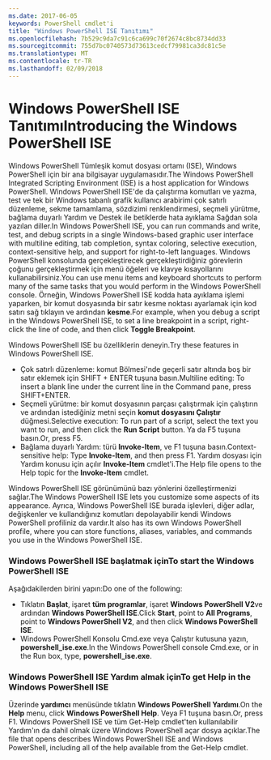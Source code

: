 ```yaml
---
ms.date: 2017-06-05
keywords: PowerShell cmdlet'i
title: "Windows PowerShell ISE Tanıtımı"
ms.openlocfilehash: 7b529c9da7c91c6ca699c70f2674c8bc8734dd33
ms.sourcegitcommit: 755d7bc0740573d73613cedcf79981ca3dc81c5e
ms.translationtype: MT
ms.contentlocale: tr-TR
ms.lasthandoff: 02/09/2018
---
```

# <a name="introducing-the-windows-powershell-ise"></a><span data-ttu-id="0dc83-103">Windows PowerShell ISE Tanıtımı</span><span class="sxs-lookup"><span data-stu-id="0dc83-103">Introducing the Windows PowerShell ISE</span></span>

<span data-ttu-id="0dc83-104">Windows PowerShell Tümleşik komut dosyası ortamı (ISE), Windows PowerShell için bir ana bilgisayar uygulamasıdır.</span><span class="sxs-lookup"><span data-stu-id="0dc83-104">The Windows PowerShell Integrated Scripting Environment (ISE) is a host application for Windows PowerShell.</span></span> <span data-ttu-id="0dc83-105">Windows PowerShell ISE'de da çalıştırma komutları ve yazma, test ve tek bir Windows tabanlı grafik kullanıcı arabirimi çok satırlı düzenleme, sekme tamamlama, sözdizimi renklendirmesi, seçmeli yürütme, bağlama duyarlı Yardım ve Destek ile betiklerde hata ayıklama Sağdan sola yazılan diller.</span><span class="sxs-lookup"><span data-stu-id="0dc83-105">In Windows PowerShell ISE, you can run commands and write, test, and debug scripts in a single Windows-based graphic user interface with multiline editing, tab completion, syntax coloring, selective execution, context-sensitive help, and support for right-to-left languages.</span></span> <span data-ttu-id="0dc83-106">Windows PowerShell konsolunda gerçekleştirecek gerçekleştirdiğiniz görevlerin çoğunu gerçekleştirmek için menü öğeleri ve klavye kısayollarını kullanabilirsiniz.</span><span class="sxs-lookup"><span data-stu-id="0dc83-106">You can use menu items and keyboard shortcuts to perform many of the same tasks that you would perform in the Windows PowerShell console.</span></span> <span data-ttu-id="0dc83-107">Örneğin, Windows PowerShell ISE kodda hata ayıklama işlemi yaparken, bir komut dosyasında bir satır kesme noktası ayarlamak için kod satırı sağ tıklayın ve ardından **kesme**.</span><span class="sxs-lookup"><span data-stu-id="0dc83-107">For example, when you debug a script in the Windows PowerShell ISE, to set a line breakpoint in a script, right-click the line of code, and then click **Toggle Breakpoint**.</span></span>

<span data-ttu-id="0dc83-108">Windows PowerShell ISE bu özelliklerin deneyin.</span><span class="sxs-lookup"><span data-stu-id="0dc83-108">Try these features in Windows PowerShell ISE.</span></span>

- <span data-ttu-id="0dc83-109">Çok satırlı düzenleme: komut Bölmesi'nde geçerli satır altında boş bir satır eklemek için SHIFT + ENTER tuşuna basın.</span><span class="sxs-lookup"><span data-stu-id="0dc83-109">Multiline editing: To insert a blank line under the current line in the Command pane, press SHIFT+ENTER.</span></span>
- <span data-ttu-id="0dc83-110">Seçmeli yürütme: bir komut dosyasının parçası çalıştırmak için çalıştırın ve ardından istediğiniz metni seçin **komut dosyasını Çalıştır** düğmesi.</span><span class="sxs-lookup"><span data-stu-id="0dc83-110">Selective execution: To run part of a script, select the text you want to run, and then click the **Run Script** button.</span></span> <span data-ttu-id="0dc83-111">Ya da F5 tuşuna basın.</span><span class="sxs-lookup"><span data-stu-id="0dc83-111">Or, press F5.</span></span>
- <span data-ttu-id="0dc83-112">Bağlama duyarlı Yardım: türü **Invoke-Item**, ve F1 tuşuna basın.</span><span class="sxs-lookup"><span data-stu-id="0dc83-112">Context-sensitive help: Type **Invoke-Item**, and then press F1.</span></span> <span data-ttu-id="0dc83-113">Yardım dosyası için Yardım konusu için açılır **Invoke-Item** cmdlet'i.</span><span class="sxs-lookup"><span data-stu-id="0dc83-113">The Help file opens to the Help topic for the **Invoke-Item** cmdlet.</span></span>

<span data-ttu-id="0dc83-114">Windows PowerShell ISE görünümünü bazı yönlerini özelleştirmenizi sağlar.</span><span class="sxs-lookup"><span data-stu-id="0dc83-114">The Windows PowerShell ISE lets you customize some aspects of its appearance.</span></span> <span data-ttu-id="0dc83-115">Ayrıca, Windows PowerShell ISE burada işlevleri, diğer adlar, değişkenler ve kullandığınız komutları depolayabilir kendi Windows PowerShell profiliniz da vardır.</span><span class="sxs-lookup"><span data-stu-id="0dc83-115">It also has its own Windows PowerShell profile, where you can store functions, aliases, variables, and commands you use in the Windows PowerShell ISE.</span></span>

### <a name="to-start-the-windows-powershell-ise"></a><span data-ttu-id="0dc83-116">Windows PowerShell ISE başlatmak için</span><span class="sxs-lookup"><span data-stu-id="0dc83-116">To start the Windows PowerShell ISE</span></span>

<span data-ttu-id="0dc83-117">Aşağıdakilerden birini yapın:</span><span class="sxs-lookup"><span data-stu-id="0dc83-117">Do one of the following:</span></span>

- <span data-ttu-id="0dc83-118">Tıklatın **Başlat**, işaret **tüm programlar**, işaret **Windows PowerShell V2**ve ardından **Windows PowerShell ISE**.</span><span class="sxs-lookup"><span data-stu-id="0dc83-118">Click **Start**, point to **All Programs**, point to **Windows PowerShell V2**, and then click **Windows PowerShell ISE**.</span></span>
- <span data-ttu-id="0dc83-119">Windows PowerShell Konsolu Cmd.exe veya Çalıştır kutusuna yazın, **powershell_ise.exe**.</span><span class="sxs-lookup"><span data-stu-id="0dc83-119">In the Windows PowerShell console Cmd.exe, or in the Run box, type, **powershell_ise.exe**.</span></span>

### <a name="to-get-help-in-the-windows-powershell-ise"></a><span data-ttu-id="0dc83-120">Windows PowerShell ISE Yardım almak için</span><span class="sxs-lookup"><span data-stu-id="0dc83-120">To get Help in the Windows PowerShell ISE</span></span>

<span data-ttu-id="0dc83-121">Üzerinde **yardımcı** menüsünde tıklatın **Windows PowerShell Yardımı**.</span><span class="sxs-lookup"><span data-stu-id="0dc83-121">On the **Help** menu, click **Windows PowerShell Help**.</span></span> <span data-ttu-id="0dc83-122">Veya F1 tuşuna basın.</span><span class="sxs-lookup"><span data-stu-id="0dc83-122">Or, press F1.</span></span> <span data-ttu-id="0dc83-123">Windows PowerShell ISE ve tüm Get-Help cmdlet'ten kullanılabilir Yardım'ın da dahil olmak üzere Windows PowerShell açar dosya açıklar.</span><span class="sxs-lookup"><span data-stu-id="0dc83-123">The file that opens describes Windows PowerShell ISE and Windows PowerShell, including all of the help available from the Get-Help cmdlet.</span></span>
